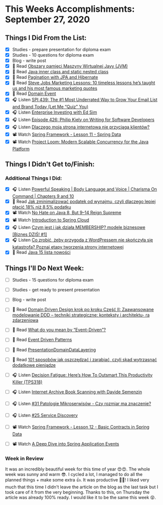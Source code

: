 # This Weeks Accomplishments: September 27, 2020

## Things I Did From the List:

- [x] Studies - prepare presentation for diploma exam
- [x] Studies - 10 questions for diploma exam
- [x] Blog - write post
- [x] 📗 Read [Obszary pamięci Maszyny Wirtualnej Javy (JVM)](https://softwareskill.pl/obszary-pamieci-maszyny-wirtualnej-javy-jvm)
- [x] 📗 Read [Java inner class and static nested class](https://stackoverflow.com/questions/70324/java-inner-class-and-static-nested-class)
- [x] 📗 Read [Pagination with JPA and Hibernate](https://thorben-janssen.com/pagination-jpa-hibernate/?ck_subscriber_id=890236268)
- [x] 📗 Read [Steve Jobs Marketing Lessons: 10 timeless lessons he’s taught us and his most famous marketing quotes](https://postcron.com/en/blog/10-amazing-marketing-lessons-steve-jobs-taught-us/)
- [x] 📗 Read [Domain Event](https://www.martinfowler.com/eaaDev/DomainEvent.html)
- [x] 🎧 Listen [SPI 439: The #1 Most Underrated Way to Grow Your Email List and Brand Today (Let Me “Quiz” You)](https://www.smartpassiveincome.com/podcasts/most-underrated-way-grow-email-list-brand-today-quiz/)
- [x] 🎧 Listen [Enterprise Investing with Ed Sim](https://softwareengineeringdaily.com/2020/09/18/enterprise-investing-with-ed-sim/)
- [x] 🎧 Listen [Episode 426: Philip Kiely on Writing for Software Developers](https://www.se-radio.net/2020/09/episode-426-philip-kiely-on-writing-for-software-developers/)
- [x] 🎧 Listen [Dlaczego moja strona internetowa nie przyciąga klientów?](https://malawielkafirma.pl/dlaczego-moja-strona-nie-przyciaga-klientow/)
- [x] 📽️ Watch [Spring Framework - Lesson 11 - Spring Data](https://youtu.be/SPtBUh_of4s)
- [x] 📽️ Watch [Project Loom: Modern Scalable Concurrency for the Java Platform](https://youtu.be/fOEPEXTpbJA)

## Things I Didn't Get to/Finish:


### Additional Things I Did:

- [x] 🎧 Listen [Powerful Speaking | Body Language and Voice | Charisma On Command | Chapters 9 and 10](https://youtu.be/p9AEzX-eLE0)
- [x] 📗 Read [Jak zminimalizować podatek od wynajmu, czyli dlaczego lepiej płacić 18% niż 8,5% podatku](https://jakoszczedzacpieniadze.pl/jak-zminimalizowac-podatek-od-wynajmu)
- [x] 📽️ Watch [No Hate on Java 8, But 9–14 Reign Supreme](https://youtu.be/2b9wmbOIqes)
- [x] 📽️ Watch [Introduction to Spring Cloud](https://youtu.be/PpW5aPfw06I)
- [x] 🎧 Listen [Czym jest i jak działa MEMBERSHIP? modele biznesowe [Biznes DZIŚ! #1]](https://youtu.be/GrzOEj6LUPc)
- [x] 🎧 Listen [Co zrobić, żeby przygoda z WordPressem nie skończyła się katastrofą? Poznaj etapy tworzenia strony internetowej](https://malawielkafirma.pl/jak-stworzyc-strone-na-wordpressie/)
- [x] 📗 Read [Java 15 lista nowości](https://nullpointerexception.pl/java-15-lista-nowosci/)

## Things I'll Do Next Week:

- [ ] Studies - 15 questions for diploma exam
- [ ] Studies - get ready to present presentation
- [ ] Blog - write post
- [ ] 📗 Read [Domain Driven Design krok po kroku Część II: Zaawansowane modelowanie DDD – techniki strategiczne: konteksty i architektu- ra zdarzeniowa](https://bottega.com.pl/pdf/materialy/ddd/ddd2.pdf)
- [ ] 📗 Read [What do you mean by “Event-Driven”?](https://martinfowler.com/articles/201701-event-driven.html)
- [ ] 📗 Read [Event Driven Patterns](https://medium.com/faun/four-event-driven-patterns-4b1cad5ac5e3)
- [ ] 📗 Read [PresentationDomainDataLayering](https://martinfowler.com/bliki/PresentationDomainDataLayering.html)
- [ ] 📗 Read [101 sposobów jak oszczędzać i zarabiać, czyli skąd wytrzasnąć dodatkowe pieniądze](https://jakoszczedzacpieniadze.pl/101-sposobow-na-oszczedzanie-i-zarabianie)
- [ ] 🎧 Listen [Decision Fatigue: Here’s How To Outsmart This Productivity Killer (TPS318)](https://www.asianefficiency.com/podcast/318-decision-fatigue/)
- [ ] 🎧 Listen [Internet Archive Book Scanning with Davide Semenzin](https://softwareengineeringdaily.com/2020/09/15/internet-archive-book-scanning-with-davide-semenzin/)
- [ ] 🎧 Listen [#31 Patologie Mikroserwisów - Czy rozmiar ma znaczenie?](https://patoarchitekci.io/31/)
- [ ] 🎧 Listen [#25 Service Discovery](https://patoarchitekci.io/25/)
- [ ] 📽️ Watch [Spring Framework - Lesson 12 - Basic Contracts in Spring Data](https://youtu.be/rpFpED4BGlI)
- [ ] 📽️ Watch [A Deep Dive into Spring Application Events](https://youtu.be/4oBqCtdRIYo)


### Week in Review
It was an incredibly beautiful week for this time of year 😍😍. The whole week was sunny and warm 😎. I cycled a lot, I managed to do all the planned things + make some extra 👍. It was productive 🙂💪! I liked very much that this time I didn't leave the article on the blog as the last task but I took care of it from the very beginning. Thanks to this, on Thursday the article was already 100% ready. I would like it to be the same this week 😝.
